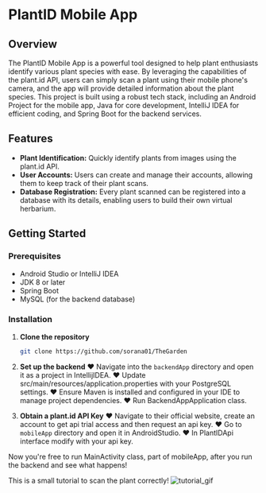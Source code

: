 # PlantID Mobile App

## Overview
The PlantID Mobile App is a powerful tool designed to help plant enthusiasts identify various plant species with ease. By leveraging the capabilities of the plant.id API, users can simply scan a plant using their mobile phone's camera, and the app will provide detailed information about the plant species. This project is built using a robust tech stack, including an Android Project for the mobile app, Java for core development, IntelliJ IDEA for efficient coding, and Spring Boot for the backend services.

## Features
- **Plant Identification:** Quickly identify plants from images using the plant.id API.
- **User Accounts:** Users can create and manage their accounts, allowing them to keep track of their plant scans.
- **Database Registration:** Every plant scanned can be registered into a database with its details, enabling users to build their own virtual herbarium.

## Getting Started

### Prerequisites
- Android Studio or IntelliJ IDEA
- JDK 8 or later
- Spring Boot
- MySQL (for the backend database)

### Installation
1. **Clone the repository**
   ```sh
   git clone https://github.com/sorana01/TheGarden
   
2. **Set up the backend**
  ♥ Navigate into the `backendApp` directory and open it as a project in IntellijIDEA.
  ♥ Update src/main/resources/application.properties with your PostgreSQL settings.
  ♥ Ensure Maven is installed and configured in your IDE to manage project dependencies.
  ♥ Run BackendAppApplication class.

3. **Obtain a plant.id API Key**
  ♥ Navigate to their official website, create an account to get api trial access and then request an api key.
  ♥ Go to `mobileApp` directory and open it in AndroidStudio.
  ♥ In PlantIDApi interface modify with your api key.

Now you're free to run MainActivity class, part of mobileApp, after you run the backend and see what happens!

This is a small tutorial to scan the plant correctly!
![tutorial_gif](https://github.com/sorana01/TheGarden/assets/74464853/9daa6f32-0f4d-471a-a5c6-ed5e320f979b)



